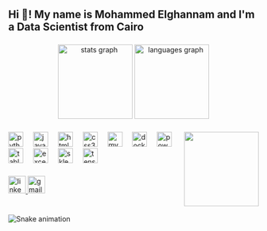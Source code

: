 <h2 align="left">Hi 👋! My name is Mohammed Elghannam and I'm a Data Scientist from Cairo</h2>

###

<div align="center">
  <img src="https://github-readme-stats.vercel.app/api?username=Mohammed-elghannam&hide_title=false&hide_rank=false&show_icons=true&include_all_commits=true&count_private=true&disable_animations=false&theme=dracula&locale=en&hide_border=false" height="150" alt="stats graph"  />
  <img src="https://github-readme-stats.vercel.app/api/top-langs?username=Mohammed-elghannam&locale=en&hide_title=false&layout=compact&card_width=320&langs_count=6&theme=dracula&hide_border=false" height="150" alt="languages graph"  />
</div>

###

<img align="right" height="150" src="https://i.imgflip.com/65efzo.gif"  />

###

<div align="left">
  <img src="https://cdn.jsdelivr.net/gh/devicons/devicon/icons/python/python-original.svg" height="30" alt="python logo" />
  <img width="12" />
  <img src="https://cdn.jsdelivr.net/gh/devicons/devicon/icons/java/java-original.svg" height="30" alt="java logo" />
  <img width="12" />
  <img src="https://cdn.jsdelivr.net/gh/devicons/devicon/icons/html5/html5-original.svg" height="30" alt="html5 logo" />
  <img width="12" />
  <img src="https://cdn.jsdelivr.net/gh/devicons/devicon/icons/css3/css3-original.svg" height="30" alt="css3 logo" />
  <img width="12" />
  <img src="https://cdn.jsdelivr.net/gh/devicons/devicon/icons/mysql/mysql-original.svg" height="30" alt="mysql logo" />
  <img width="12" />
  <img src="https://cdn.jsdelivr.net/gh/devicons/devicon/icons/docker/docker-original.svg" height="30" alt="docker logo" />
  <img width="12" />
  <img src="https://img.shields.io/badge/PowerBI-F2C811?logo=powerbi&logoColor=black&style=flat-square" height="30" alt="powerbi logo" />
  <img width="12" />
  <img src="https://img.shields.io/badge/Tableau-E97627?logo=tableau&logoColor=white&style=flat-square" height="30" alt="tableau logo" />
  <img width="12" />
  <img src="https://img.shields.io/badge/Excel-217346?logo=microsoft-excel&logoColor=white&style=flat-square" height="30" alt="excel logo" />
  <img width="12" />
  <img src="https://img.shields.io/badge/scikit--learn-F7931E?logo=scikit-learn&logoColor=white&style=flat-square" height="30" alt="sklearn logo" />
  <img width="12" />
  <img src="https://img.shields.io/badge/TensorFlow-FF6F00?logo=tensorflow&logoColor=white&style=flat-square" height="30" alt="tensorflow logo" />
</div>

###

<div align="left">
  <a href="https://www.linkedin.com/in/mohamed-elghannam-30292a235" target="_blank">
    <img src="https://img.shields.io/static/v1?message=LinkedIn&logo=linkedin&label=&color=0077B5&logoColor=white&labelColor=&style=for-the-badge" height="35" alt="linkedin logo" />
  </a>
  <a href="mailto:mohamedelghannam762@gmail.com">
    <img src="https://img.shields.io/static/v1?message=Gmail&logo=gmail&label=&color=D14836&logoColor=white&labelColor=&style=for-the-badge" height="35" alt="gmail logo" />
  </a>
</div>

###

<br clear="both">

<img src="https://raw.githubusercontent.com/maurodesouza/maurodesouza/output/snake.svg" alt="Snake animation" />

###
